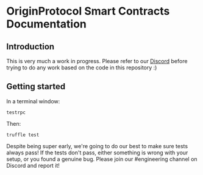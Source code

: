 # OriginProtocol Smart Contracts Documentation

## Introduction

This is very much a work in progress. Please refer to our [Discord](http://originprotocol.com/discord)
before trying to do any work based on the code in this repository :)

## Getting started

In a terminal window:

```
testrpc
```

Then:

```
truffle test
```

Despite being super early, we're going to do our best to make sure tests always pass!
If the tests don't pass, either something is wrong with your setup, or you found a
genuine bug. Please join our #engineering channel on Discord and report it!
